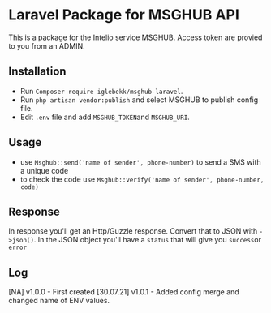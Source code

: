 # Laravel Package for MSGHUB API
This is a package for the Intelio service MSGHUB.
Access token are provied to you from an ADMIN.

## Installation

- Run `Composer require iglebekk/msghub-laravel`.
- Run `php artisan vendor:publish` and select MSGHUB to publish config file.
- Edit `.env` file and add `MSGHUB_TOKEN`and `MSGHUB_URI`.

## Usage
- use `Msghub::send('name of sender', phone-number)` to send a SMS with a unique code
- to check the code use `Msghub::verify('name of sender', phone-number, code)`

## Response
In response you'll get an Http/Guzzle response. Convert that to JSON with `->json()`. In the JSON object you'll have a `status` that will give you `success`or `error`

## Log
[NA] v1.0.0 - First created
[30.07.21] v1.0.1 - Added config merge and changed name of ENV values.
